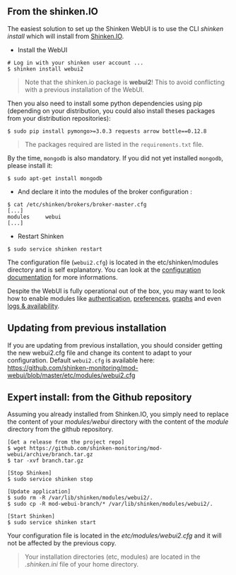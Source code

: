## From the shinken.IO

The easiest solution to set up the Shinken WebUI is to use the CLI *shinken install* which will install from [Shinken.IO](http://shinken.io/).

* Install the WebUI
```
# Log in with your shinken user account ...
$ shinken install webui2
```

> Note that the shinken.io package is **webui2**! This to avoid conflicting with a previous installation of the WebUI.

Then you also need to install some python dependencies using pip (depending on your distribution, you could also install theses packages from your distribution repositories):

```
$ sudo pip install pymongo>=3.0.3 requests arrow bottle==0.12.8
```

> The packages required are listed in the `requirements.txt` file.

By the time, `mongodb` is also mandatory. If you did not yet installed `mongodb`, please install it: 
```
$ sudo apt-get install mongodb
```

* And declare it into the modules of the broker configuration :
```
$ cat /etc/shinken/brokers/broker-master.cfg
[...]
modules     webui
[...]
```

* Restart Shinken
```
$ sudo service shinken restart
```

The configuration file (`webui2.cfg`) is located in the etc/shinken/modules directory and is self explanatory. You can look at the [configuration documentation](configuring) for more informations.

Despite the WebUI is fully operational out of the box, you may want to look how to enable modules like [authentication](ins-authenticating), [preferences](ins-storing), [graphs](ins-graphing) and even [logs & availability](ins-logs).

## Updating from previous installation

If you are updating from previous installation, you should consider getting the new webui2.cfg file and change its content to adapt to your configuration. Default `webui2.cfg` is available here: https://github.com/shinken-monitoring/mod-webui/blob/master/etc/modules/webui2.cfg


## Expert install: from the Github repository

Assuming you already installed from Shinken.IO, you simply need to replace the content of your *modules/webui* directory with the content of the *module* directory from the github repository.
```
[Get a release from the project repo]
$ wget https://github.com/shinken-monitoring/mod-webui/archive/branch.tar.gz
$ tar -xvf branch.tar.gz

[Stop Shinken]
$ sudo service shinken stop

[Update application]
$ sudo rm -R /var/lib/shinken/modules/webui2/.
$ sudo cp -R mod-webui-branch/* /var/lib/shinken/modules/webui2/.

[Start Shinken]
$ sudo service shinken start
```

Your configuration file is located in the *etc/modules/webui2.cfg* and it will not be affected by the previous copy.

> Your installation directories (etc, modules) are located in the *.shinken.ini* file of your home directory.
